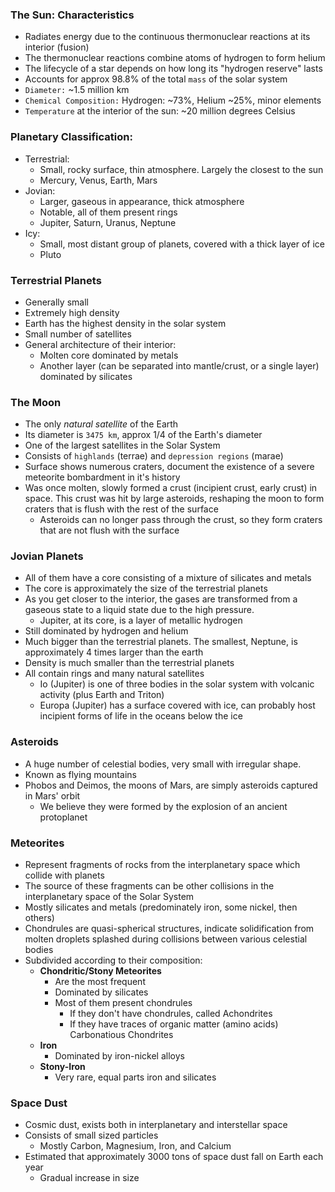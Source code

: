 ### The Sun: Characteristics
 - Radiates energy due to the continuous thermonuclear reactions at its interior (fusion)
 - The thermonuclear reactions combine atoms of hydrogen to form helium
 - The lifecycle of a star depends on how long its "hydrogen reserve" lasts
 - Accounts for approx 98.8% of the total `mass` of the solar system
 - `Diameter:` ~1.5 million km
 - `Chemical Composition:` Hydrogen: ~73%, Helium ~25%, minor elements
 - `Temperature` at the interior of the sun: ~20 million degrees Celsius

### Planetary Classification:
 - Terrestrial:
	 - Small, rocky surface, thin atmosphere. Largely the closest to the sun
	 - Mercury, Venus, Earth, Mars
 - Jovian:
	 - Larger, gaseous in appearance, thick atmosphere
	 - Notable, all of them present rings
	 - Jupiter, Saturn, Uranus, Neptune
 - Icy:
	 - Small, most distant group of planets, covered with a thick layer of ice
	 - Pluto

### Terrestrial Planets
 - Generally small
 - Extremely high density
 - Earth has the highest density in the solar system
 - Small number of satellites
 - General architecture of their interior:
	 - Molten core dominated by metals
	 - Another layer (can be separated into mantle/crust, or a single layer) dominated by silicates

### The Moon
 - The only *natural satellite* of the Earth
 - Its diameter is `3475 km`, approx 1/4 of the Earth's diameter
 - One of the largest satellites in the Solar System
 - Consists of `highlands` (terrae) and `depression regions` (marae)
 - Surface shows numerous craters, document the existence of a severe meteorite bombardment in it's history
 - Was once molten, slowly formed a crust (incipient crust, early crust) in space. This crust was hit by large asteroids, reshaping the moon to form craters that is flush with the rest of the surface
	 - Asteroids can no longer pass through the crust, so they form craters that are not flush with the surface

### Jovian Planets
 - All of them have a core consisting of a mixture of silicates and metals
 - The core is approximately the size of the terrestrial planets
 - As you get closer to the interior, the gases are transformed from a gaseous state to a liquid state due to the high pressure.
	 - Jupiter, at its core, is a layer of metallic hydrogen
 - Still dominated by hydrogen and helium
 - Much bigger than the terrestrial planets. The smallest, Neptune, is approximately 4 times larger than the earth
 - Density is much smaller than the terrestrial planets
 - All contain rings and many natural satellites
	 - Io (Jupiter) is one of three bodies in the solar system with volcanic activity (plus Earth and Triton)
	 - Europa (Jupiter) has a surface covered with ice, can probably host incipient forms of life in the oceans below the ice

### Asteroids
 - A huge number of celestial bodies, very small with irregular shape.
 - Known as flying mountains
 - Phobos and Deimos, the moons of Mars, are simply asteroids captured in Mars' orbit
	 - We believe they were formed by the explosion of an ancient protoplanet

### Meteorites
 - Represent fragments of rocks from the interplanetary space which collide with planets
 - The source of these fragments can be other collisions in the interplanetary space of the Solar System
 - Mostly silicates and metals (predominately iron, some nickel, then others)
 - Chondrules are quasi-spherical structures, indicate solidification from molten droplets splashed during collisions between various celestial bodies
 - Subdivided according to their composition:
	 - **Chondritic/Stony Meteorites**
		 - Are the most frequent
		 - Dominated by silicates
		 - Most of them present chondrules
			 - If they don't have chondrules, called Achondrites
			 - If they have traces of organic matter (amino acids) Carbonatious Chondrites
	 - **Iron**
		 - Dominated by iron-nickel alloys
	 - **Stony-Iron**
		 - Very rare, equal parts iron and silicates

### Space Dust
 - Cosmic dust, exists both in interplanetary and interstellar space
 -  Consists of small sized particles
	 - Mostly Carbon, Magnesium, Iron, and Calcium
 - Estimated that approximately 3000 tons of space dust fall on Earth each year
	 - Gradual increase in size
